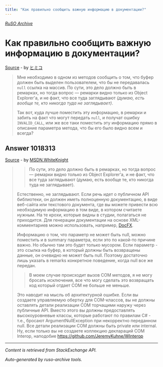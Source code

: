 ```yaml
---
title: "Как правильно сообщить важную информацию в документации?"
---
```

<p><i><a href="https://github.com/MSDN-WhiteKnight/ruso-archive/">RuSO Archive</a></i></p>
<h1>Как правильно сообщить важную информацию в документации?</h1>
<p><a href="https://ru.stackoverflow.com/questions/1017910/%d0%9a%d0%b0%d0%ba-%d0%bf%d1%80%d0%b0%d0%b2%d0%b8%d0%bb%d1%8c%d0%bd%d0%be-%d1%81%d0%be%d0%be%d0%b1%d1%89%d0%b8%d1%82%d1%8c-%d0%b2%d0%b0%d0%b6%d0%bd%d1%83%d1%8e-%d0%b8%d0%bd%d1%84%d0%be%d1%80%d0%bc%d0%b0%d1%86%d0%b8%d1%8e-%d0%b2-%d0%b4%d0%be%d0%ba%d1%83%d0%bc%d0%b5%d0%bd%d1%82%d0%b0%d1%86%d0%b8%d0%b8">Source</a> - by <a href="https://ru.stackoverflow.com/users/206435/%e3%83%92%e3%83%9f%e3%82%b3">ヒミコ</a></p>
<blockquote>
<p>Мне необходимо в одном из методов сообщить о том, что буфер должен быть выделен пользователем, что бы не передавалась <code>null</code> ссылка на массив. По сути, это дело должно быть в ремарках, но тогда вопрос — ремарки видно только из Object Explorer'a, и не факт, что все туда заглядывают <em>(думаю, есть вообще те, кто никогда туда не заглядывает)</em>.</p>

<p>Так вот, куда лучше поместить эту информацию, в ремарки и забить на факт что могут передать <code>null</code>, и получат ошибку <code>INVALID_CALL</code>, или же все таки поместить эту информацию прямо в описание параметра метода, что бы его было видно всем и всегда?</p>

</blockquote>
<h2>Answer 1018313</h2>
<p><a href="https://ru.stackoverflow.com/a/1018313/">Source</a> - by <a href="https://ru.stackoverflow.com/users/240512/msdn-whiteknight">MSDN.WhiteKnight</a></p>
<blockquote>
<blockquote>
  <p>По сути, это дело должно быть в ремарках, но тогда вопрос — ремарки видно только из Object Explorer'a, и не факт, что все туда заглядывают (думаю, есть вообще те, кто никогда туда не заглядывает).</p>
</blockquote>

<p>Естественно, не заглядывают. Если речь идет о публичном API библиотеки, он должен иметь полноценную документацию, в виде веб-сайта или текстового документа, где вы можете привести всю необходимую информацию в том виде, в котором считаете нужным. На те крохи, которые видны в студии, полагаться не приходится. Для генерации документации на основе XML-комментариев можно использовать, например, <a href="https://github.com/dotnet/docfx" rel="nofollow noreferrer">DocFX</a>. </p>

<p>Информацию о том, что параметр не может быть null, можно поместить и в summary параметра, если это по какой-то причине важно. Но обычно там это будет только мусором. Если параметр - это ссылка на буфер, в который должны быть возвращены данные, он очевидно не может быть null. Поэтому достаточно лишь указать в remarks конкретное поведение, когда null все же передан.</p>

<blockquote>
  <p>В моем случае происходит вызов COM методов, я не могу бросать исключения, все что могу сделать это возвращать код который отдает COM не больше не меньше.</p>
</blockquote>

<p>Это наводит на мысль об архитектурной ошибке. Если вы создаете управляемую обертку для COM-классов, вы не должны оставлять детали реализации COM торчащими наружу через публичные API. Вместо этого вы должны предоставлять высокоуровневые классы, которые работают по правилам C# - т.е., бросают ArgumentNullException при некорректно переданном null. Все детали реализации COM должны быть private или internal. Ну, если только вы не создаете коллекцию деклараций COM Interop, наподобие <a href="https://github.com/JeremyKuhne/WInterop" rel="nofollow noreferrer">https://github.com/JeremyKuhne/WInterop</a>  </p>

</blockquote>
<hr/>
<p><i>Content is retrieved from StackExchange API. </i></p>
<p><i>Auto-generated by ruso-archive tools. </i></p>
